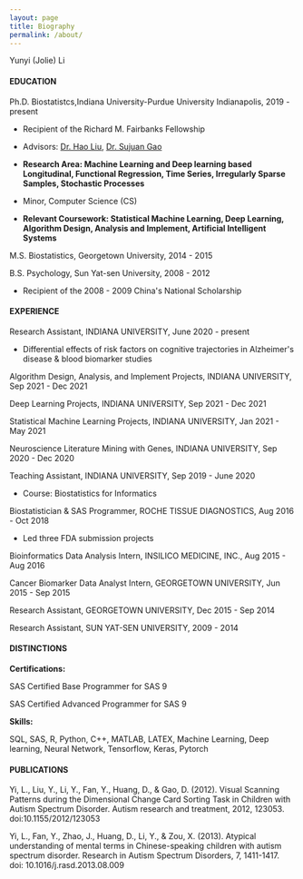 ```yaml
---
layout: page
title: Biography
permalink: /about/
---
```


Yunyi (Jolie) Li

#### EDUCATION
Ph.D. Biostatistcs,Indiana University-Purdue University Indianapolis, 2019 - present
- Recipient of the Richard M. Fairbanks Fellowship

- Advisors: [Dr. Hao Liu](https://www.linkedin.com/in/hao-liu-153aa090/), [Dr. Sujuan Gao](https://medicine.iu.edu/faculty/2068/gao-sujuan)

- **Research Area: Machine Learning and Deep learning based Longitudinal, Functional Regression, Time Series, Irregularly Sparse Samples, Stochastic Processes**

- Minor, Computer Science (CS)

- **Relevant Coursework: Statistical Machine Learning, Deep Learning, Algorithm Design, Analysis and Implement, Artificial Intelligent Systems**

M.S. Biostatistics, Georgetown University, 2014 - 2015

B.S. Psychology, Sun Yat-sen University, 2008 - 2012

- Recipient of the 2008 - 2009 China's National Scholarship

#### EXPERIENCE
Research Assistant, INDIANA UNIVERSITY, June 2020 - present

- Differential effects of risk factors on cognitive trajectories in Alzheimer's disease & blood biomarker studies

Algorithm Design, Analysis, and Implement Projects, INDIANA UNIVERSITY, Sep 2021 - Dec 2021

Deep Learning Projects, INDIANA UNIVERSITY, Sep 2021 - Dec 2021

Statistical Machine Learning Projects, INDIANA UNIVERSITY, Jan 2021 - May 2021

Neuroscience Literature Mining with Genes, INDIANA UNIVERSITY, Sep 2020 - Dec 2020


Teaching Assistant, INDIANA UNIVERSITY, Sep 2019 - June 2020

- Course: Biostatistics for Informatics

Biostatistician & SAS Programmer, ROCHE TISSUE DIAGNOSTICS, Aug 2016 - Oct 2018
- Led three FDA submission projects

Bioinformatics Data Analysis Intern, INSILICO MEDICINE, INC., Aug 2015 - Aug 2016

Cancer Biomarker Data Analyst Intern, GEORGETOWN UNIVERSITY, Jun 2015 - Sep 2015

Research Assistant, GEORGETOWN UNIVERSITY, Dec 2015 - Sep 2014

Research Assistant, SUN YAT-SEN UNIVERSITY, 2009 - 2014

#### DISTINCTIONS
**Certifications:**

SAS Certified Base Programmer for SAS 9 

SAS Certified Advanced Programmer for SAS 9 

**Skills:**

SQL, SAS, R, Python, C++, MATLAB, LATEX, Machine Learning, Deep learning, Neural Network, Tensorflow, Keras, Pytorch

#### PUBLICATIONS
Yi, L., Liu, Y., Li, Y., Fan, Y., Huang, D., & Gao, D. (2012). Visual Scanning Patterns during the Dimensional Change Card Sorting Task in Children with Autism Spectrum Disorder. Autism research and treatment, 2012, 123053. doi:10.1155/2012/123053

Yi, L., Fan, Y., Zhao, J., Huang, D., Li, Y., & Zou, X. (2013). Atypical understanding of mental terms in Chinese-speaking children with autism spectrum disorder. Research in Autism Spectrum Disorders, 7, 1411-1417. doi: 10.1016/j.rasd.2013.08.009





